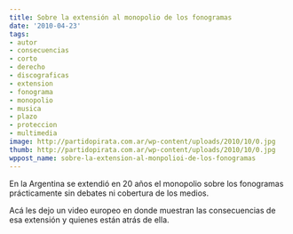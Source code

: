 ```yaml
---
title: Sobre la extensión al monopolio de los fonogramas
date: '2010-04-23'
tags:
- autor
- consecuencias
- corto
- derecho
- discograficas
- extension
- fonograma
- monopolio
- musica
- plazo
- proteccion
- multimedia
image: http://partidopirata.com.ar/wp-content/uploads/2010/10/0.jpg
thumb: http://partidopirata.com.ar/wp-content/uploads/2010/10/0.jpg
wppost_name: sobre-la-extension-al-monpolioi-de-los-fonogramas
---
```


En la Argentina se extendió en 20 años el monopolio sobre los fonogramas prácticamente sin debates ni cobertura de los medios.

Acá les dejo un video europeo en donde muestran las consecuencias de esa extensión y quienes están atrás de ella.

<object width="480" height="385" classid="clsid:d27cdb6e-ae6d-11cf-96b8-444553540000" codebase="http://download.macromedia.com/pub/shockwave/cabs/flash/swflash.cab#version=6,0,40,0"><param name="allowFullScreen" value="true" /><param name="allowscriptaccess" value="always" /><param name="src" value="http://www.youtube.com/v/gQkbwCugQdc&amp;hl=pt_BR&amp;fs=1&amp;" /><param name="allowfullscreen" value="true" /><embed width="480" height="385" type="application/x-shockwave-flash" src="http://www.youtube.com/v/gQkbwCugQdc&amp;hl=pt_BR&amp;fs=1&amp;" allowFullScreen="true" allowscriptaccess="always" allowfullscreen="true" /></object>
